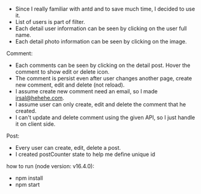 - Since I really familiar with antd and to save much time, I decided to use it.
- List of users is part of filter.
- Each detail user information can be seen by clicking on the user full name.
- Each detail photo information can be seen by clicking on the image.

Comment:
- Each comments can be seen by clicking on the detail post. Hover the comment to show edit or delete icon.
- The comment is persist even after user changes another page, create new comment, edit and delete (not reload).
- I assume create new comment need an email, so I made irsal@hehehe.com.
- I assume user can only create, edit and delete the comment that he created.
- I can't update and delete comment using the given API, so I just handle it on client side.

Post:
- Every user can create, edit, delete a post.
- I created postCounter state to help me define unique id


how to run (node version: v16.4.0): 
- npm install
- npm start